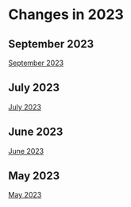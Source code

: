 # Changes in 2023

## September 2023

[September 2023](./sept-2023.md ':include')

## July 2023

[July 2023](./july-2023.md ':include')

## June 2023

[June 2023](./june-2023.md ':include')

## May 2023

[May 2023](./may-2023.md ':include')